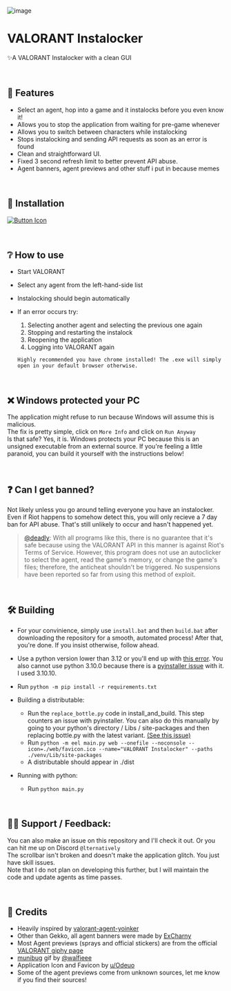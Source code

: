 
![image](https://github.com/SuppliedOrange/VALORANT-Instalocker/assets/70258998/000c238b-c72e-4682-abc6-90fca7d2cbda)

# VALORANT Instalocker
 ✨A VALORANT Instalocker with a clean GUI

<br>

## 🎡 Features

- Select an agent, hop into a game and it instalocks before you even know it!
- Allows you to stop the application from waiting for pre-game whenever
- Allows you to switch between characters while instalocking
- Stops instalocking and sending API requests as soon as an error is found
- Clean and straightforward UI.
- Fixed 3 second refresh limit to better prevent API abuse.
- Agent banners, agent previews and other stuff i put in because memes

<br>

## 📩 Installation
[Link]: https://github.com/SuppliedOrange/VALORANT-Instalocker/releases/latest 'Latest Release'
[Button Icon]: https://img.shields.io/badge/Releases-EF2D5E?style=for-the-badge&logoColor=white&logo=DocuSign
[![Button Icon]][Link]


<br>

## ❔ How to use

- Start VALORANT
- Select any agent from the left-hand-side list
- Instalocking should begin automatically

- If an error occurs try:
    1) Selecting another agent and selecting the previous one again
    2) Stopping and restarting the instalock
    3) Reopening the application
    4) Logging into VALORANT again

    `Highly recommended you have chrome installed! The .exe will simply open in your default browser otherwise.`

<br>

## ❌ Windows protected your PC
The application might refuse to run because Windows will assume this is malicious.
<br>
The fix is pretty simple, click on `More Info` and click on `Run Anyway`
<br>
Is that safe? Yes, it is. Windows protects your PC because this is an unsigned executable from an external source. If you're feeling a little paranoid, you can build it yourself with the instructions below!

<br>

## ❓ Can I get banned?

Not likely unless you go around telling everyone you have an instalocker.
<br>
Even if Riot happens to somehow detect this, you will only recieve a 7 day ban for API abuse. That's still unlikely to occur and hasn't happened yet.
> [@deadly](https://github.com/deadly): With all programs like this, there is no guarantee that it's safe because using the VALORANT API in this manner is against Riot's Terms of Service. However, this program does not use an autoclicker to select the agent, read the game's memory, or change the game's files; therefore, the anticheat shouldn't be triggered. No suspensions have been reported so far from using this method of exploit.

<br>

## 🛠 Building 

- For your convinience, simply use `install.bat` and then `build.bat` after downloading the repository for a smooth, automated process! After that, you're done. If you insist otherwise, follow ahead.

- Use a python version lower than 3.12 or you'll end up with [this error](https://stackoverflow.com/questions/77232001/python-eel-module-unable-to-use-import-bottle-ext-websocket-as-wbs-modulenotfoun). You also cannot use python 3.10.0 because there is a [pyinstaller issue](https://github.com/pyinstaller/pyinstaller/issues/6301) with it. I used 3.10.10.

- Run `python -m pip install -r requirements.txt`

- Building a distributable:
    <br>
    - Run the `replace_bottle.py` code in install_and_build. This step counters an issue with pyinstaller. You can also do this manually by going to your python's directory / Libs / site-packages and then replacing bottle.py with the latest variant. [(See this issue)](https://github.com/SuppliedOrange/VALORANT-Instalocker/issues/3)
    - Run `python -m eel main.py web --onefile --noconsole --icon=./web/favicon.ico --name="VALORANT Instalocker" --paths ./venv/Lib/site-packages`
    - A distributable should appear in ./dist

- Running with python: 
    <br>
    - Run `python main.py`

<br>

## 🤷‍♀️ Support / Feedback:

You can also make an issue on this repository and I'll check it out. Or you can hit me up on Discord `@lternatively` <br>
The scrollbar isn't broken and doesn't make the application glitch. You just have skill issues.
<br>
Note that I do not plan on developing this further, but I will maintain the code and update agents as time passes.

<br>

## 📰 Credits

- Heavily inspired by [valorant-agent-yoinker](https://github.com/deadly/valorant-agent-yoinker)
- Other than Gekko, all agent banners were made by [ExCharny](https://www.deviantart.com/excharny)
- Most Agent previews (sprays and official stickers) are from the official [VALORANT giphy page](https://giphy.com/playvalorant)
- [munibug](https://www.twitch.tv/munibug) gif by [@walfieee](https://twitter.com/walfieee)
- Application Icon and Favicon by [u/Odeuo](https://www.reddit.com/user/Odeuo/)
- Some of the agent previews come from unknown sources, let me know if you find their sources!
